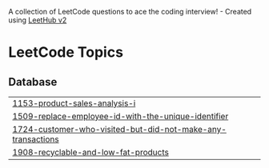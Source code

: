 A collection of LeetCode questions to ace the coding interview! - Created using [LeetHub v2](https://github.com/arunbhardwaj/LeetHub-2.0)
<!---LeetCode Topics Start-->
# LeetCode Topics
## Database
|  |
| ------- |
| [1153-product-sales-analysis-i](https://github.com/MohaiminulEraj/leetcode-practice/tree/master/1153-product-sales-analysis-i) |
| [1509-replace-employee-id-with-the-unique-identifier](https://github.com/MohaiminulEraj/leetcode-practice/tree/master/1509-replace-employee-id-with-the-unique-identifier) |
| [1724-customer-who-visited-but-did-not-make-any-transactions](https://github.com/MohaiminulEraj/leetcode-practice/tree/master/1724-customer-who-visited-but-did-not-make-any-transactions) |
| [1908-recyclable-and-low-fat-products](https://github.com/MohaiminulEraj/leetcode-practice/tree/master/1908-recyclable-and-low-fat-products) |
<!---LeetCode Topics End-->